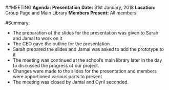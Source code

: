 ##MEETING
**Agenda:**                            **Presentation**
**Date:**                                  31st January, 2018
**Location:**                         Group Page and Main Library
**Members Present:**          All members
 
#Summary:
*	The preparation of the slides for the presentation was given to Sarah and Jamal to work on it
*	The CEO gave the outline for the presentation
*	Sarah prepared the slides and Jamal was asked to add the prototype to it
*	The meeting was continued at the school’s main library later in the day to discussed the progress of our project.
*	Changes were made to the slides for the presentation and members were apportioned various parts to present
*	The meeting was closed by Jamal and Cyril seconded.

